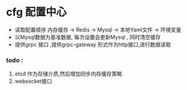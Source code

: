 # cfg 配置中心
- 读取配置顺序 内存缓存 -> Redis -> Mysql -> 本地Yaml文件 -> 环境变量
- 以Mysql数据为基准数据, 每次设置会更新Mysql , 同时清空缓存
- 提供grpc 接口 ,提供grpc-gateway 形式作为http接口,进行数据读取

### todo : 
1. etcd 作为存储介质,然后增加同步内存缓存策略
2. websocket接口





